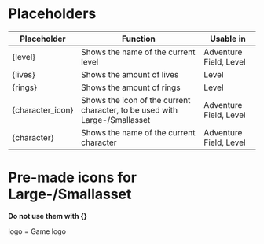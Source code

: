# Placeholders
|Placeholder|Function|Usable in|
|--|--|--|
|{level}|Shows the name of the current level|Adventure Field, Level|
|{lives}|Shows the amount of lives|Level|
|{rings}|Shows the amount of rings|Level|
|{character_icon}|Shows the icon of the current character, to be used with Large-/Smallasset|Adventure Field, Level|
|{character}|Shows the name of the current character|Adventure Field, Level|

# Pre-made icons for Large-/Smallasset
**Do not use them with {}**    

logo = Game logo